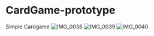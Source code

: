 # CardGame-prototype
Simple Cardgame 
![IMG_0038](https://user-images.githubusercontent.com/113059675/201877979-c301b2c5-7388-4360-becc-827ce21db2e3.jpeg)
![IMG_0039](https://user-images.githubusercontent.com/113059675/201878004-c0fee8d7-a7d9-48cc-bd47-f13d3e73260b.jpeg)
![IMG_0040](https://user-images.githubusercontent.com/113059675/201878021-3e1adc09-bafb-4157-a8e1-365b82cd61d7.jpeg)
